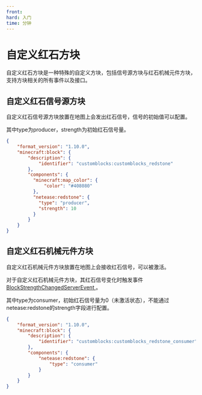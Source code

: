 ```yaml
---
front:
hard: 入门
time: 分钟
---
```


# 自定义红石方块

自定义红石方块是一种特殊的自定义方块，包括信号源方块与红石机械元件方块，支持方块相关的所有事件以及接口。



## 自定义红石信号源方块

自定义红石信号源方块放置在地图上会发出红石信号，信号的初始值可以配置。

其中type为producer，strength为初始红石信号量。

```json
{
    "format_version": "1.10.0",
    "minecraft:block": {
        "description": {
            "identifier": "customblocks:customblocks_redstone"
        },
        "components": {
          "minecraft:map_color": {
              "color": "#408080"
          },
          "netease:redstone": {
            "type": "producer",
			"strength": 10
          }
        }
    }
}
```



## 自定义红石机械元件方块

自定义红石机械元件方块放置在地图上会接收红石信号，可以被激活。

对于自定义红石机械元件方块，其红石信号变化时触发事件<a href="../../../../../mcdocs/1-ModAPI/事件/方块.html#blockstrengthchangedserverevent" rel="noopenner"> BlockStrengthChangedServerEvent </a>。

其中type为consumer，初始红石信号量为0（未激活状态），不能通过netease:redstone的strength字段进行配置。

```json
{
	"format_version": "1.10.0",
	"minecraft:block": {
		"description": {
			"identifier": "customblocks:customblocks_redstone_consumer"
		},
		"components": {
			"netease:redstone": {
                "type": "consumer"
			}
		}
	}
}
```
